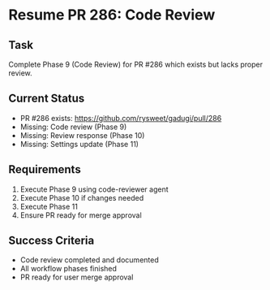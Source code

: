 # Resume PR 286: Code Review

## Task
Complete Phase 9 (Code Review) for PR #286 which exists but lacks proper review.

## Current Status
- PR #286 exists: https://github.com/rysweet/gadugi/pull/286
- Missing: Code review (Phase 9)
- Missing: Review response (Phase 10)
- Missing: Settings update (Phase 11)

## Requirements
1. Execute Phase 9 using code-reviewer agent
2. Execute Phase 10 if changes needed
3. Execute Phase 11
4. Ensure PR ready for merge approval

## Success Criteria
- Code review completed and documented
- All workflow phases finished
- PR ready for user merge approval
